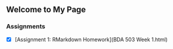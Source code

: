 ## Welcome to My Page

### Assignments

- [x] [Assignment 1: RMarkdown Homework](BDA 503 Week 1.html)


